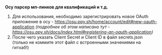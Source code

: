 **Осу парсер мп-линков для квалификаций и т.д.**

1. Для использования, необходимо зарегистрировать новое OAuth приложение в осу - https://osu.ppy.sh/home/account/edit#new-oauth-application
*(подробнее об этом написано тут - https://osu.ppy.sh/docs/index.html#registering-an-oauth-application)*
2. После чего указать Client Secret и Client ID в файл secrets.json (только не коммите этот файл с встроенными значениями на гитхаб!)
